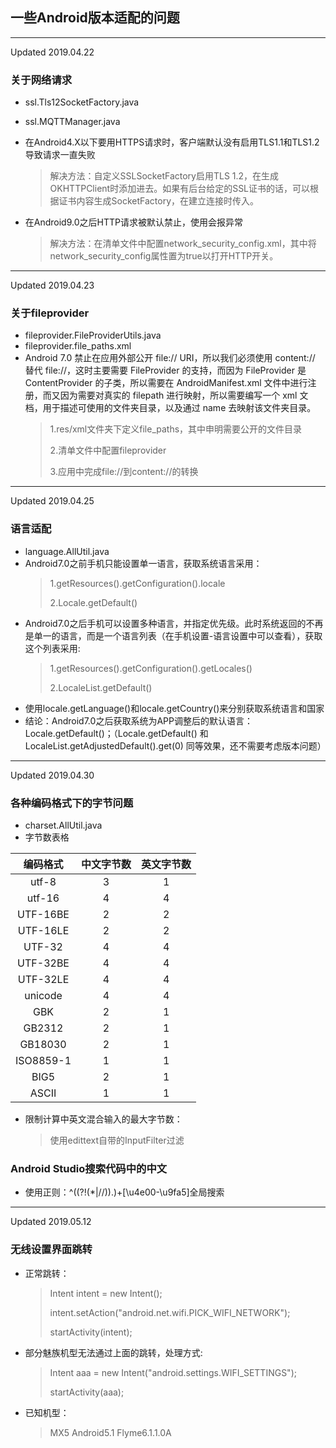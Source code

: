 ## 一些Android版本适配的问题

------
Updated 2019.04.22
### 关于网络请求
* ssl.Tls12SocketFactory.java
* ssl.MQTTManager.java
* 在Android4.X以下要用HTTPS请求时，客户端默认没有启用TLS1.1和TLS1.2导致请求一直失败
	> 解决方法：自定义SSLSocketFactory启用TLS 1.2，在生成OKHTTPClient时添加进去。如果有后台给定的SSL证书的话，可以根据证书内容生成SocketFactory，在建立连接时传入。

* 在Android9.0之后HTTP请求被默认禁止，使用会报异常
	> 解决方法：在清单文件中配置network_security_config.xml，其中将network_security_config属性置为true以打开HTTP开关。

------
Updated 2019.04.23
### 关于fileprovider
* fileprovider.FileProviderUtils.java
* fileprovider.file_paths.xml
* Android 7.0 禁止在应用外部公开 file:// URI，所以我们必须使用 content:// 替代 file://，这时主要需要 FileProvider 的支持，而因为 FileProvider 是 ContentProvider 的子类，所以需要在 AndroidManifest.xml 文件中进行注册，而又因为需要对真实的 filepath 进行映射，所以需要编写一个 xml 文档，用于描述可使用的文件夹目录，以及通过 name 去映射该文件夹目录。
    > 1.res/xml文件夹下定义file_paths，其中申明需要公开的文件目录
    > 
    > 2.清单文件中配置fileprovider
    > 
    > 3.应用中完成file://到content://的转换

------
Updated 2019.04.25
### 语言适配
* language.AllUtil.java
* Android7.0之前手机只能设置单一语言，获取系统语言采用：
    > 1.getResources().getConfiguration().locale
    > 
    > 2.Locale.getDefault()
* Android7.0之后手机可以设置多种语言，并指定优先级。此时系统返回的不再是单一的语言，而是一个语言列表（在手机设置-语言设置中可以查看），获取这个列表采用:
    >1.getResources().getConfiguration().getLocales()
    >
    > 2.LocaleList.getDefault()
* 使用locale.getLanguage()和locale.getCountry()来分别获取系统语言和国家
* 结论：Android7.0之后获取系统为APP调整后的默认语言：Locale.getDefault()；（Locale.getDefault() 和 LocaleList.getAdjustedDefault().get(0) 同等效果，还不需要考虑版本问题）

------
Updated 2019.04.30
### 各种编码格式下的字节问题
* charset.AllUtil.java
* 字节数表格

| 编码格式  | 中文字节数  | 英文字节数 |
| :------------: |:---------------:| :-----:|
| utf-8      | 3 | 1 |
| utf-16      | 4        |   4 |
| UTF-16BE | 2        |    2 |
| UTF-16LE | 2        |    2 |
| UTF-32 | 4        |    4 |
| UTF-32BE | 4        |    4 |
| UTF-32LE | 4        |    4 |
| unicode | 4        |    4 |
| GBK | 2        |    1 |
| GB2312 | 2        |    1 |
| GB18030 | 2        |    1 |
| ISO8859-1 | 1        |    1 |
| BIG5 | 2        |    1 |
| ASCII | 1        |    1 |

* 限制计算中英文混合输入的最大字节数：
	> 使用edittext自带的InputFilter过滤



### Android Studio搜索代码中的中文
* 使用正则：^((?!(\*|//)).)+[\u4e00-\u9fa5]全局搜索

------
Updated 2019.05.12
### 无线设置界面跳转
* 正常跳转：
    > Intent intent = new Intent();
    > 
    > intent.setAction("android.net.wifi.PICK_WIFI_NETWORK");
    > 
    > startActivity(intent);
    
* 部分魅族机型无法通过上面的跳转，处理方式:
    >Intent aaa = new Intent("android.settings.WIFI_SETTINGS");
    >
    >startActivity(aaa);
* 已知机型：
	> MX5 Android5.1 Flyme6.1.1.0A